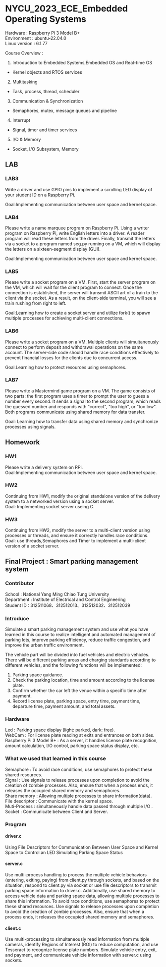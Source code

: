 # NYCU_2023_ECE_Embedded Operating Systems

Hardware : Raspberry Pi 3 Model B+   
Environment : ubuntu-22.04.0  
Linux version : 6.1.77  


Course Overview :
1. Introduction to Embedded Systems,Embedded OS and Real-time OS  
- Kernel objects and RTOS services  
2. Multitasking  
- Task, process, thread, scheduler  
3. Communication & Synchronization  
- Semaphores, mutex, message queues and pipeline  
4. Interrupt  
- Signal, timer and timer services  
5. I/O & Memory  
- Socket, I/O Subsystem, Memory  



## LAB  
### LAB3  
Write a driver and use GPIO pins to implement a scrolling LED display of your student ID on a Raspberry Pi.    
 
Goal:Implementing communication between user space and kernel space.  

### LAB4
Please write a name marquee program on Raspberry Pi. Using a writer program on Raspberry Pi, write English letters into a driver. A reader program will read these letters from the driver. Finally, transmit the letters via a socket to a program named seg.py running on a VM, which will display the letters on a sixteen-segment display (GUI).  

Goal:Implementing communication between user space and kernel space.  

### LAB5
Please write a socket program on a VM. First, start the server program on the VM, which will wait for the client program to connect. Once the connection is established, the server will transmit ASCII art of a train to the client via the socket. As a result, on the client-side terminal, you will see a train rushing from right to left.  

Goal:Learning how to create a socket server and utilize fork() to spawn multiple processes for achieving multi-client connections.  

### LAB6
Please write a socket program on a VM. Multiple clients will simultaneously connect to perform deposit and withdrawal operations on the same account. The server-side code should handle race conditions effectively to prevent financial losses for the clients due to concurrent access. 

Goal:Learning how to protect resources using semaphores.  

### LAB7

Please write a Mastermind game program on a VM. The game consists of two parts: the first program uses a timer to prompt the user to guess a number every second. It sends a signal to the second program, which reads the guessed number and responds with "correct", "too high", or "too low". Both programs communicate using shared memory for data transfer.

Goal: Learning how to transfer data using shared memory and synchronize processes using signals.  


## Homework
### HW1
Please write a delivery system on RPi.  
Goal:Implementing communication between user space and kernel space.  

### HW2
Continuing from HW1, modify the original standalone version of the delivery system to a networked version using a socket server.  
Goal: Implementing socket server useing  C.  

### HW3
Continuing from HW2, modify the server to a multi-client version using processes or threads, and ensure it correctly handles race conditions.  
Goal: use threads,Semaphores and Timer to implement a multi-client version of a socket server.  

## Final Project : Smart parking management system

### Contributor 
School : National Yang Ming Chiao Tung University   
Department : Institute of Electrical and Control Engineering  
Student ID : 312511068、312512013、312512032、312512039  

###  Introduce
  Simulate a smart parking management system and use what you have learned in this course to realize intelligent and automated management of parking lots, improve parking efficiency, reduce traffic congestion, and improve the urban traffic environment.  

The vehicle part will be divided into fuel vehicles and electric vehicles. There will be different parking areas and charging standards according to different vehicles, and the following functions will be implemented:  
1. Parking space guidance.  
2. Check the parking location, time and amount according to the license plate.  
3. Confirm whether the car left the venue within a specific time after payment.  
4. Record license plate, parking space, entry time, payment time, departure time, payment amount, and total assets.    
### Hardware
Led : Parking space display (light: parked, dark: free).  
WebCam : For license plate reading at exits and entrances on both sides.  
Raspberry Pi 3 Model B+ : As a server, it handles license plate recognition, amount calculation, I/O control, parking space status display, etc. 

### What we used that learned in this course
Semaphore :  To avoid race conditions, use semaphores to protect these shared resources.  
Signal : Use signals to release processes upon completion to avoid the creation of zombie processes. Also, ensure that when a process ends, it releases the occupied shared memory and semaphores.    
Share memory :  Allowing multiple processes to share information(data).  
File descriptor : Communicate with the kernel space.  
Muti-Process : simultaneously handle data passed through multiple I/O .  
Socket : Communicate between Client and Server.    

### Program

#### driver.c 
Using File Descriptors for Communication Between User Space and Kernel Space to Control an LED Simulating Parking Space Status


#### server.c 
Use multi-process handling to process the multiple vehicle behaviors (entering, exiting, paying) from client.py through sockets, and based on the situation, respond to client.py via socket or use file descriptors to transmit parking space information to driver.c. Additionally, use shared memory to access vehicle data and parking space data, allowing multiple processes to share this information. To avoid race conditions, use semaphores to protect these shared resources. Use signals to release processes upon completion to avoid the creation of zombie processes. Also, ensure that when a process ends, it releases the occupied shared memory and semaphores.

#### client.c 
Use multi-processing to simultaneously read information from multiple cameras, identify Regions of Interest (ROI) to reduce computation, and use Tesseract to recognize license plate numbers. Simulate vehicle entry, exit, and payment, and communicate vehicle information with server.c using sockets.

### 



